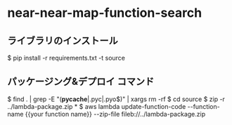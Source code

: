 # near-near-map-function-search


## ライブラリのインストール
$ pip install -r requirements.txt -t source

## パッケージング&デプロイ コマンド
$ find . | grep -E "(__pycache__|\.pyc|\.pyo$)" | xargs rm -rf
$ cd source
$ zip -r ../lambda-package.zip *
$ aws lambda update-function-code --function-name {{your function name}} --zip-file fileb://../lambda-package.zip
